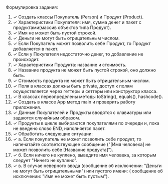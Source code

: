 Формулировка задания:

1. ✓ Создать классы Покупатель (Person) и Продукт (Product).
2. ✓ Характеристики Покупателя: имя, сумма денег и пакет с продуктами(массив объектов типа Продукт).
3. ✓ Имя не может быть пустой строкой.
4. ✓ Деньги не могут быть отрицательным числом.
5. ✓ Если Покупатель может позволить себе Продукт, то Продукт добавляется в пакет.
6. ✓ Если у Покупателя недостаточно денег, то добавление не происходит.
7. ✓ Характеристики Продукта: название и стоимость.
8. ✓ Название продукта не может быть пустой строкой, оно должно быть.
9. ✓ Стоимость продукта не может быть отрицательным числом.
10. ✓ Поля в классах должны быть private, доступ к полям осуществляется через геттеры и сеттеры или конструктор класса.
11. ✓ В классах переопределены методы toString(), equals(), hashcode().
12. ✓ Создать в классе App метод main и проверить работу приложения.
13. ✓ Данные Покупателей и Продукты вводятся с клавиатуры или задаются случайным образом.
14. ✓ Продукты в цикле выбираются покупателями по очереди и, пока не введено слово END, наполняется пакет.
15. ✓ Обработать следующие ситуации:
16. ✓ а. Если покупатель не может позволить себе продукт, то напечатайте соответствующее сообщение ("[Имя   человека] не
    может позволить себе [Название продукта]").
17. ✓ б. Если ничего не куплено, выведите имя человека, за которым следует "Ничего не куплено".
18. ✓ в. В случае неверного ввода (сообщение об исключении: "Деньги не могут быть отрицательными") или пустого имени: (
    сообщение об исключении: "Имя не может быть пустым").

